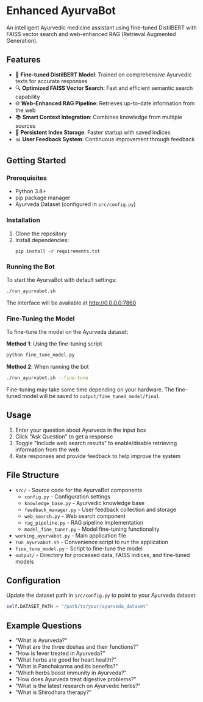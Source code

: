 # Enhanced AyurvaBot

An intelligent Ayurvedic medicine assistant using fine-tuned DistilBERT with FAISS vector search and web-enhanced RAG (Retrieval Augmented Generation).

## Features

- 🌿 **Fine-tuned DistilBERT Model**: Trained on comprehensive Ayurvedic texts for accurate responses
- 🔍 **Optimized FAISS Vector Search**: Fast and efficient semantic search capability
- 🌐 **Web-Enhanced RAG Pipeline**: Retrieves up-to-date information from the web
- 📚 **Smart Context Integration**: Combines knowledge from multiple sources
- 💾 **Persistent Index Storage**: Faster startup with saved indices
- 📊 **User Feedback System**: Continuous improvement through feedback

## Getting Started

### Prerequisites

- Python 3.8+
- pip package manager
- Ayurveda Dataset (configured in `src/config.py`)

### Installation

1. Clone the repository
2. Install dependencies:
   ```
   pip install -r requirements.txt
   ```

### Running the Bot

To start the AyurvaBot with default settings:

```bash
./run_ayurvabot.sh
```

The interface will be available at http://0.0.0.0:7860

### Fine-Tuning the Model

To fine-tune the model on the Ayurveda dataset:

**Method 1**: Using the fine-tuning script
```bash
python fine_tune_model.py
```

**Method 2**: When running the bot
```bash
./run_ayurvabot.sh --fine-tune
```

Fine-tuning may take some time depending on your hardware. The fine-tuned model will be saved to `output/fine_tuned_model/final`.

## Usage

1. Enter your question about Ayurveda in the input box
2. Click "Ask Question" to get a response
3. Toggle "Include web search results" to enable/disable retrieving information from the web
4. Rate responses and provide feedback to help improve the system

## File Structure

- `src/` - Source code for the AyurvaBot components
  - `config.py` - Configuration settings
  - `knowledge_base.py` - Ayurvedic knowledge base
  - `feedback_manager.py` - User feedback collection and storage
  - `web_search.py` - Web search component
  - `rag_pipeline.py` - RAG pipeline implementation
  - `model_fine_tuner.py` - Model fine-tuning functionality
- `working_ayurvabot.py` - Main application file
- `run_ayurvabot.sh` - Convenience script to run the application
- `fine_tune_model.py` - Script to fine-tune the model
- `output/` - Directory for processed data, FAISS indices, and fine-tuned models

## Configuration

Update the dataset path in `src/config.py` to point to your Ayurveda dataset:

```python
self.DATASET_PATH = "/path/to/your/ayurveda_dataset"
```

## Example Questions

- "What is Ayurveda?"
- "What are the three doshas and their functions?"
- "How is fever treated in Ayurveda?"
- "What herbs are good for heart health?"
- "What is Panchakarma and its benefits?"
- "Which herbs boost immunity in Ayurveda?"
- "How does Ayurveda treat digestive problems?"
- "What is the latest research on Ayurvedic herbs?"
- "What is Shirodhara therapy?"